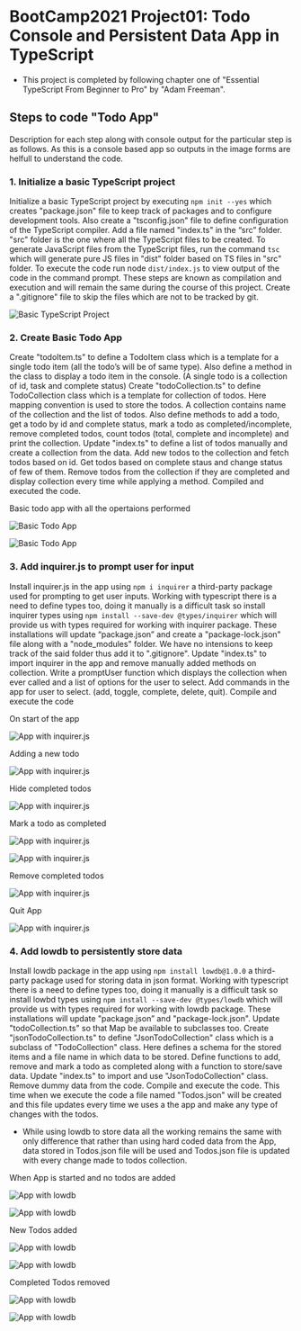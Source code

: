 # BootCamp2021 Project01: Todo Console and Persistent Data App in TypeScript

- This project is completed by following chapter one of "Essential TypeScript From Beginner to Pro" by "Adam Freeman".

## Steps to code "Todo App"

Description for each step along with console output for the particular step is as follows. As this is a console based app so outputs in the image forms are helfull to understand the code.

### 1. Initialize a basic TypeScript project

Initialize a basic TypeScript project by executing `npm init --yes` which creates "package.json" file to keep track of packages and to configure development tools. Also create a "tsconfig.json" file to define configuration of the TypeScript compiler. Add a file named "index.ts" in the “src” folder. "src" folder is the one where all the TypeScript files to be created. To generate JavaScript files from the TypeScript files, run the command `tsc` which will generate pure JS files in "dist" folder based on TS files in "src" folder. To execute the code run node `dist/index.js` to view output of the code in the command prompt. These steps are known as compilation and execution and will remain the same during the course of this project. Create a ".gitignore" file to skip the files which are not to be tracked by git.

![Basic TypeScript Project](https://github.com/hassan-ak/todo-app-typescript/blob/main/outputs/Step01.PNG)

### 2. Create Basic Todo App

Create "todoItem.ts" to define a TodoItem class which is a template for a single todo item (all the todo’s will be of same type). Also define a method in the class to display a todo item in the console. (A single todo is a collection of id, task and complete status) Create "todoCollection.ts" to define TodoCollection class which is a template for collection of todos. Here mapping convention is used to store the todos. A collection contains name of the collection and the list of todos. Also define methods to add a todo, get a todo by id and complete status, mark a todo as completed/incomplete, remove completed todos, count todos (total, complete and incomplete) and print the collection. Update "index.ts" to define a list of todos manually and create a collection from the data. Add new todos to the collection and fetch todos based on id. Get todos based on complete staus and change status of few of them. Remove todos from the collection if they are completed and display collection every time while applying a method. Compiled and executed the code.

Basic todo app with all the opertaions performed

![Basic Todo App](https://github.com/hassan-ak/todo-app-typescript/blob/main/outputs/step02-1.PNG)

![Basic Todo App](https://github.com/hassan-ak/todo-app-typescript/blob/main/outputs/Step02-2.PNG)

### 3. Add inquirer.js to prompt user for input

Install inquirer.js in the app using `npm i inquirer` a third-party package used for prompting to get user inputs. Working with typescript there is a need to define types too, doing it manually is a difficult task so install inquirer types using `npm install --save-dev @types/inquirer` which will provide us with types required for working with inquirer package. These installations will update “package.json” and create a "package-lock.json" file along with a "node_modules" folder. We have no intensions to keep track of the said folder thus add it to ".gitignore". Update "index.ts" to import inquirer in the app and remove manually added methods on collection. Write a promptUser function which displays the collection when ever called and a list of options for the user to select. Add commands in the app for user to select. (add, toggle, complete, delete, quit). Compile and execute the code

On start of the app

![App with inquirer.js](https://github.com/hassan-ak/todo-app-typescript/blob/main/outputs/Step03-1.PNG)

Adding a new todo

![App with inquirer.js](https://github.com/hassan-ak/todo-app-typescript/blob/main/outputs/Step03-2.PNG)

Hide completed todos

![App with inquirer.js](https://github.com/hassan-ak/todo-app-typescript/blob/main/outputs/Step03-3.PNG)

Mark a todo as completed

![App with inquirer.js](https://github.com/hassan-ak/todo-app-typescript/blob/main/outputs/Step03-4.PNG)

![App with inquirer.js](https://github.com/hassan-ak/todo-app-typescript/blob/main/outputs/Step03-5.PNG)

Remove completed todos

![App with inquirer.js](https://github.com/hassan-ak/todo-app-typescript/blob/main/outputs/Step03-6.PNG)

Quit App

![App with inquirer.js](https://github.com/hassan-ak/todo-app-typescript/blob/main/outputs/Step03-7.PNG)

### 4. Add lowdb to persistently store data

Install lowdb package in the app using `npm install lowdb@1.0.0` a third-party package used for storing data in json format. Working with typescript there is a need to define types too, doing it manually is a difficult task so install lowbd types using `npm install --save-dev @types/lowdb` which will provide us with types required for working with lowdb package. These installations will update "package.json” and "package-lock.json". Update "todoCollection.ts" so that Map be available to subclasses too. Create "jsonTodoCollection.ts" to define "JsonTodoCollection" class which is a subclass of "TodoCollection" class. Here defines a schema for the stored items and a file name in which data to be stored. Define functions to add, remove and mark a todo as completed along with a function to store/save data. Update "index.ts" to import and use "JsonTodoCollection" class. Remove dummy data from the code. Compile and execute the code. This time when we execute the code a file named "Todos.json" will be created and this file updates every time we uses a the app and make any type of changes with the todos.

- While using lowdb to store data all the working remains the same with only difference that rather than using hard coded data from the App, data stored in Todos.json file will be used and Todos.json file is updated with every change made to todos collection.

When App is started and no todos are added

![App with lowdb](https://github.com/hassan-ak/todo-app-typescript/blob/main/outputs/Step04-1.PNG)

![App with lowdb](https://github.com/hassan-ak/todo-app-typescript/blob/main/outputs/Step04-2.PNG)

New Todos added

![App with lowdb](https://github.com/hassan-ak/todo-app-typescript/blob/main/outputs/Step04-3.PNG)

![App with lowdb](https://github.com/hassan-ak/todo-app-typescript/blob/main/outputs/Step04-4.PNG)

Completed Todos removed

![App with lowdb](https://github.com/hassan-ak/todo-app-typescript/blob/main/outputs/Step04-5.PNG)

![App with lowdb](https://github.com/hassan-ak/todo-app-typescript/blob/main/outputs/Step04-6.PNG)
